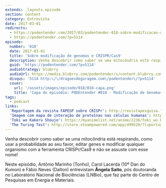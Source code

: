```yaml
---
extends: _layouts.episode
section: content
category: Entrevista
date: 2017-03-01
redirects:
  - https://podentender.com/2017/03/podentender-018-sobre-modificacao-de-genomas-e-crispr-cas9-2.html
  - https://podentender.com/?p=5114
episode:
  number: '018'
  date: 2017-03-01
  title: 'Sobre modificação de genomas e CRISPR/Cas9'
  description: Venha descobrir como saber se uma mitocôndria está respirando, como usar a probabilidade ao seu favor, editar genes e modificar qualquer organismo com a ferramenta CRISPr/Cas9 e não se assuste com esse nome!
  guid: 'https://podentender.com/?p=5114'
  audioStrategy: blubrry
  audioUrl: https://media.blubrry.com/podentender/s/content.blubrry.com/podentender/PODEntender_018_CRISPR_e_modificacao_de_genomas.mp3
  disqus: '5114 http:\/\/dragoesdegaragem.com\/podentender\/?p=5114'
  cover:
    url: '/assets/images/episode/018/018-capa.png'
    title: 'Capa do episódio: PODEntender #018 - Modificação de Genomas CRISPR/Cas9 com Angela Saito do Laboratório Nacional de Biociências'
tags:
  - podcast
links:
  'Reportagem da revista FAPESP sobre CRISPr': http://revistapesquisa.fapesp.br/2016/02/19/uma-ferramenta-para-editar-o-dna/
  'Imagem com mapa de interação de proteínas nas células humanas': https://upload.wikimedia.org/wikipedia/commons/thumb/0/03/Human_interactome.jpg/400px-Human_interactome.jpg
  'Toki wo Kakeru Shoujo': https://myanimelist.net/anime/2236/Toki_wo_Kakeru_Shoujo
  'The Turing Test': http://store.steampowered.com/app/499520/?l=portuguese
---
```


Venha descobrir como saber se uma mitocôndria está respirando, como usar a probabilidade ao seu favor,
editar genes e modificar qualquer organismo com a ferramenta CRISPr/Cas9 e não se assuste com esse nome!

Neste episódio, Antônio Marinho (Tonho), Carol Lacerda (10º Dan do Kumon) e Fábio Neves (Dalton)
entrevistam **Ângela Saito**, pós doutoranda no Laboratório Nacional de Biociências (LNBio), que faz parte do
Centro de Pesquisas em Energia e Materiais.
